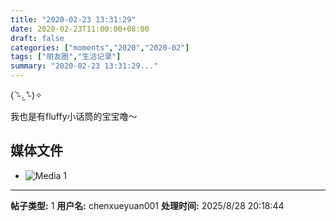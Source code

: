 ```yaml
---
title: "2020-02-23 13:31:29"
date: 2020-02-23T11:00:00+08:00
draft: false
categories: ["moments","2020","2020-02"]
tags: ["朋友圈","生活记录"]
summary: "2020-02-23 13:31:29..."
---
```


( ⁼̴̀ .̫ ⁼̴́ )✧

我也是有fluffy小话筒的宝宝噜～

## 媒体文件

- ![Media 1](/Moments/photos/2020-02-23/202002231331290.jpg)

---

**帖子类型:** 1
**用户名:** chenxueyuan001
**处理时间:** 2025/8/28 20:18:44